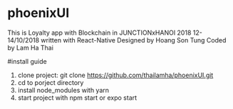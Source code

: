 # phoenixUI
This is Loyalty app with Blockchain in JUNCTIONxHANOI 2018 12-14/10/2018 
written with React-Native
Designed by Hoang Son Tung
Coded by Lam Ha Thai

#install guide
1) clone project: git clone https://github.com/thailamha/phoenixUI.git
2) cd to porject directory
3) install node_modules with yarn 
4) start project with npm start or expo start
